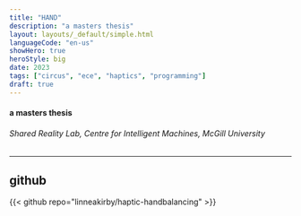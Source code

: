 ```yaml
---
title: "HAND"
description: "a masters thesis"
layout: layouts/_default/simple.html
languageCode: "en-us"
showHero: true
heroStyle: big
date: 2023
tags: ["circus", "ece", "haptics", "programming"]
draft: true
---
```

#### a masters thesis
###### Shared Reality Lab, Centre for Intelligent Machines, McGill University
---


## github
{{< github repo="linneakirby/haptic-handbalancing" >}}